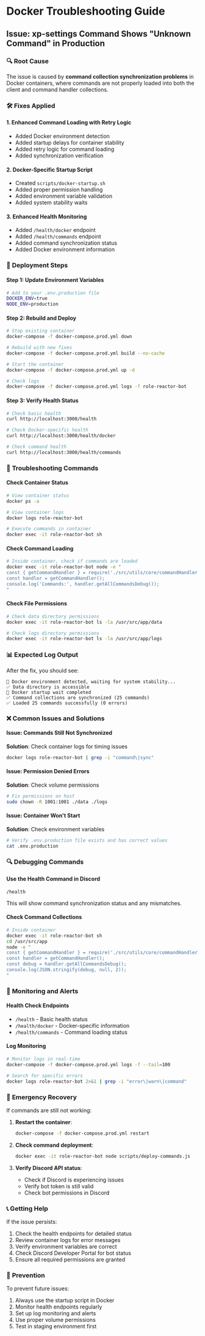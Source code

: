 # Docker Troubleshooting Guide

## Issue: xp-settings Command Shows "Unknown Command" in Production

### 🔍 **Root Cause**

The issue is caused by **command collection synchronization problems** in Docker containers, where commands are not properly loaded into both the client and command handler collections.

### 🛠️ **Fixes Applied**

#### 1. **Enhanced Command Loading with Retry Logic**

- Added Docker environment detection
- Added startup delays for container stability
- Added retry logic for command loading
- Added synchronization verification

#### 2. **Docker-Specific Startup Script**

- Created `scripts/docker-startup.sh`
- Added proper permission handling
- Added environment variable validation
- Added system stability waits

#### 3. **Enhanced Health Monitoring**

- Added `/health/docker` endpoint
- Added `/health/commands` endpoint
- Added command synchronization status
- Added Docker environment information

### 🚀 **Deployment Steps**

#### Step 1: Update Environment Variables

```bash
# Add to your .env.production file
DOCKER_ENV=true
NODE_ENV=production
```

#### Step 2: Rebuild and Deploy

```bash
# Stop existing container
docker-compose -f docker-compose.prod.yml down

# Rebuild with new fixes
docker-compose -f docker-compose.prod.yml build --no-cache

# Start the container
docker-compose -f docker-compose.prod.yml up -d

# Check logs
docker-compose -f docker-compose.prod.yml logs -f role-reactor-bot
```

#### Step 3: Verify Health Status

```bash
# Check basic health
curl http://localhost:3000/health

# Check Docker-specific health
curl http://localhost:3000/health/docker

# Check command health
curl http://localhost:3000/health/commands
```

### 🔧 **Troubleshooting Commands**

#### Check Container Status

```bash
# View container status
docker ps -a

# View container logs
docker logs role-reactor-bot

# Execute commands in container
docker exec -it role-reactor-bot sh
```

#### Check Command Loading

```bash
# Inside container, check if commands are loaded
docker exec -it role-reactor-bot node -e "
const { getCommandHandler } = require('./src/utils/core/commandHandler.js');
const handler = getCommandHandler();
console.log('Commands:', handler.getAllCommandsDebug());
"
```

#### Check File Permissions

```bash
# Check data directory permissions
docker exec -it role-reactor-bot ls -la /usr/src/app/data

# Check logs directory permissions
docker exec -it role-reactor-bot ls -la /usr/src/app/logs
```

### 📊 **Expected Log Output**

After the fix, you should see:

```
🐳 Docker environment detected, waiting for system stability...
✅ Data directory is accessible
🚀 Docker startup wait completed
✅ Command collections are synchronized (25 commands)
✅ Loaded 25 commands successfully (0 errors)
```

### ❌ **Common Issues and Solutions**

#### Issue: Commands Still Not Synchronized

**Solution**: Check container logs for timing issues

```bash
docker logs role-reactor-bot | grep -i "command\|sync"
```

#### Issue: Permission Denied Errors

**Solution**: Check volume permissions

```bash
# Fix permissions on host
sudo chown -R 1001:1001 ./data ./logs
```

#### Issue: Container Won't Start

**Solution**: Check environment variables

```bash
# Verify .env.production file exists and has correct values
cat .env.production
```

### 🔍 **Debugging Commands**

#### Use the Health Command in Discord

```
/health
```

This will show command synchronization status and any mismatches.

#### Check Command Collections

```bash
# Inside container
docker exec -it role-reactor-bot sh
cd /usr/src/app
node -e "
const { getCommandHandler } = require('./src/utils/core/commandHandler.js');
const handler = getCommandHandler();
const debug = handler.getAllCommandsDebug();
console.log(JSON.stringify(debug, null, 2));
"
```

### 📝 **Monitoring and Alerts**

#### Health Check Endpoints

- `/health` - Basic health status
- `/health/docker` - Docker-specific information
- `/health/commands` - Command loading status

#### Log Monitoring

```bash
# Monitor logs in real-time
docker-compose -f docker-compose.prod.yml logs -f --tail=100

# Search for specific errors
docker logs role-reactor-bot 2>&1 | grep -i "error\|warn\|command"
```

### 🚨 **Emergency Recovery**

If commands are still not working:

1. **Restart the container**:

   ```bash
   docker-compose -f docker-compose.prod.yml restart
   ```

2. **Check command deployment**:

   ```bash
   docker exec -it role-reactor-bot node scripts/deploy-commands.js
   ```

3. **Verify Discord API status**:
   - Check if Discord is experiencing issues
   - Verify bot token is still valid
   - Check bot permissions in Discord

### 📞 **Getting Help**

If the issue persists:

1. Check the health endpoints for detailed status
2. Review container logs for error messages
3. Verify environment variables are correct
4. Check Discord Developer Portal for bot status
5. Ensure all required permissions are granted

### 🔄 **Prevention**

To prevent future issues:

1. Always use the startup script in Docker
2. Monitor health endpoints regularly
3. Set up log monitoring and alerts
4. Use proper volume permissions
5. Test in staging environment first
